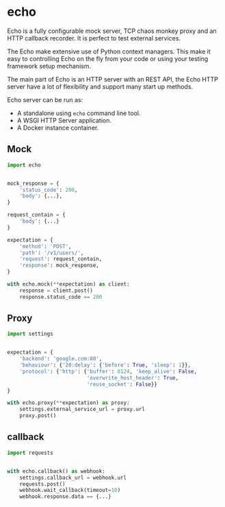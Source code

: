 echo
====

Echo is a fully configurable mock server, TCP chaos monkey proxy and an HTTP
callback recorder. It is perfect to test external services.

The Echo make extensive use of Python context managers. This make it easy
to controlling Echo on the fly from your code or using your testing framework
setup mechanism.

The main part of Echo is an HTTP server with an REST API, the Echo HTTP server
have a lot of flexibility and support many start up methods.

Echo server can be run as:

* A standalone using `echo` command line tool.
* A WSGI HTTP Server application.
* A Docker instance container.


Mock
----

```python
import echo


mock_response = {
    'status_code': 200,
    'body': {...},
}

request_contain = {
    'body': {...}
}

expectation = {
    'method': 'POST',
    'path': '/v1/users/',
    'request': request_contain,
    'response': mock_response,
}

with echo.mock(**expectation) as client:
    response = client.post()
    response.status_code == 200
```


Proxy
-----

```python
import settings


expectation = {
    'backend': 'google.com:80',
    'behaviour': {'20:delay': {'before': True, 'sleep': 1}},
    'protocol': {'http': {'buffer': 8124, 'keep_alive': False,
                          'overwrite_host_header': True,
                          'reuse_socket': False}}
}

with echo.proxy(**expectation) as proxy:
    settings.external_service_url = proxy.url
    proxy.post()
```


callback
--------

```python
import requests


with echo.callback() as webhook:
    settings.callback_url = webhook.url
    requests.post()
    webhook.wait_callback(timeout=10)
    webhook.response.data == {...}
```
